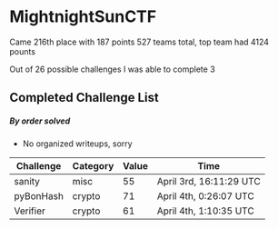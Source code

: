 # MightnightSunCTF
Came 216th place with 187 points
527 teams total, top team had 4124 pounts

Out of 26 possible challenges I was able to complete 3

## Completed Challenge List
##### _By order solved_
* No organized writeups, sorry




|Challenge|Category|Value|Time|
|---|---|---|---|
|sanity|misc|55|April 3rd, 16:11:29 UTC|
|pyBonHash|crypto|71|April 4th, 0:26:07 UTC|
|Verifier|crypto|61|April 4th, 1:10:35 UTC|